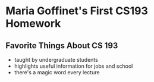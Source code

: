 # Maria Goffinet's First CS193 Homework

## Favorite Things About CS 193
- taught by undergraduate students
- highlights useful information for jobs and school
- there's a magic word every lecture
